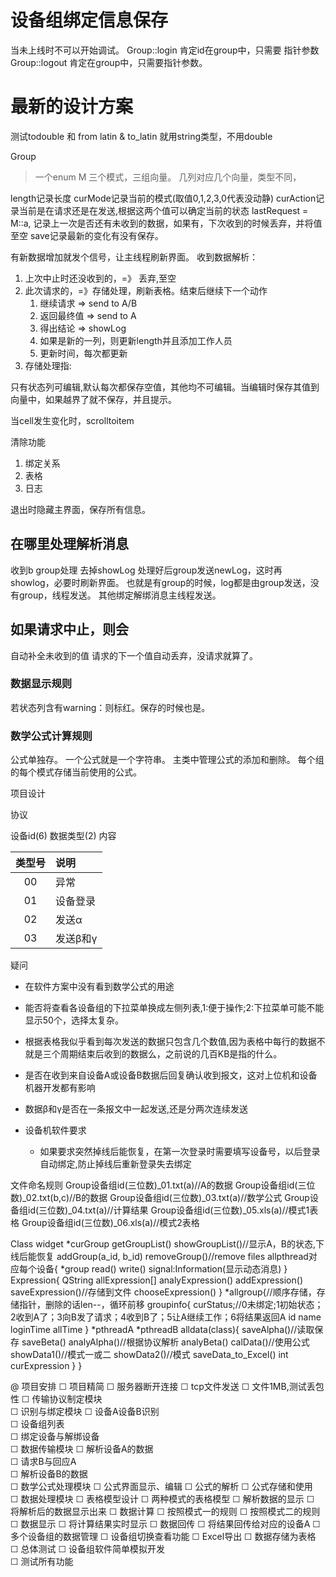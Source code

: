 # 设备组绑定信息保存

当未上线时不可以开始调试。
Group::login
肯定id在group中，只需要 指针参数 
Group::logout
肯定在group中，只需要指针参数。

# 最新的设计方案

测试todouble 和 from latin & to_latin
就用string类型，不用double

Group

>一个enum M
>三个模式，三组向量。
>几列对应几个向量，类型不同，

length记录长度
curMode记录当前的模式(取值0,1,2,3,0代表没动静)
curAction记录当前是在请求还是在发送,根据这两个值可以确定当前的状态
lastRequest = M::a, 记录上一次是否还有未收到的数据，如果有，下次收到的时候丢弃，并将值至空
save记录最新的变化有没有保存。

有新数据增加就发个信号，让主线程刷新界面。
收到数据解析：
1. 上次中止时还没收到的，=》 丢弃,至空
2. 此次请求的，=》存储处理，刷新表格。结束后继续下一个动作
	1. 继续请求 => send to A/B
	2. 返回最终值 => send to A
	3. 得出结论 => showLog
	4. 如果是新的一列，则更新length并且添加工作人员
	5. 更新时间，每次都更新
3. 存储处理指:
	

只有状态列可编辑,默认每次都保存空值，其他均不可编辑。当编辑时保存其值到向量中，如果越界了就不保存，并且提示。

当cell发生变化时，scrolltoitem


清除功能
1. 绑定关系
2. 表格
3. 日志

退出时隐藏主界面，保存所有信息。


## 在哪里处理解析消息

收到b
group处理
去掉showLog
处理好后group发送newLog，这时再showlog，必要时刷新界面。
也就是有group的时候，log都是由group发送，没有group，线程发送。 其他绑定解绑消息主线程发送。

## 如果请求中止，则会
自动补全未收到的值
请求的下一个值自动丢弃，没请求就算了。


### 数据显示规则

若状态列含有warning：则标红。保存的时候也是。


### 数学公式计算规则

公式单独存。
一个公式就是一个字符串。
主类中管理公式的添加和删除。
每个组的每个模式存储当前使用的公式。

项目设计

协议

设备id(6)
数据类型(2)
内容

类型号|说明
:-:|:-
00|异常
01|设备登录
02|发送α
03|发送β和γ



疑问
- 在软件方案中没有看到数学公式的用途

- 能否将查看各设备组的下拉菜单换成左侧列表,1:便于操作;2:下拉菜单可能不能显示50个，选择太复杂。
- 根据表格我似乎看到每次发送的数据只包含几个数值,因为表格中每行的数据不就是三个周期结束后收到的数据么，之前说的几百KB是指的什么。
- 是否在收到来自设备A或设备B数据后回复确认收到报文，这对上位机和设备机器开发都有影响
- 数据β和γ是否在一条报文中一起发送,还是分两次连续发送
- 设备机软件要求
	- 如果要求突然掉线后能恢复，在第一次登录时需要填写设备号，以后登录自动绑定,防止掉线后重新登录失去绑定

文件命名规则
Group设备组id(三位数)_01.txt(a)//A的数据
Group设备组id(三位数)_02.txt(b,c)//B的数据
Group设备组id(三位数)_03.txt(a)//数学公式
Group设备组id(三位数)_04.txt(a)//计算结果
Group设备组id(三位数)_05.xls(a)//模式1表格
Group设备组id(三位数)_06.xls(a)//模式2表格

Class
widget
	*curGroup
	getGroupList()
	showGroupList()//显示A，B的状态,下线后能恢复
	addGroup(a_id, b_id)
	removeGroup()//remove  files
	allpthread对应每个设备{
		*group
		read()
		write()
		signal:Information(显示动态消息)
	}
	Expression{
		QString allExpression[]
		analyExpression()
		addExpression()
		saveExpression()//存储到文件
		chooseExpression()
	}
	*allgroup{//顺序存储，存储指针，删除的话len--，循环前移
		groupinfo{
			curStatus;//0未绑定;1初始状态；2收到A了；3向B发了请求；4收到B了；5让A继续工作；6将结果返回A
			id
			name
			loginTime
			allTime
		}
		*pthreadA
		*pthreadB
		alldata(class){
			saveAlpha()//读取保存
			saveBeta()
			analyAlpha()//根据协议解析
			analyBeta()
			calData()//使用公式
			showData1()//模式一或二
			showData2()//模式
			saveData_to_Excel()
			int curExpression
		}
	}




@ 项目安排 
	☐ 项目精简
		☐ 服务器断开连接
		☐ tcp文件发送
		☐ 文件1MB,测试丢包性
	☐ 传输协议制定模块		
	☐ 识别与绑定模块
		☐ 设备A设备B识别	
		 ☐ 设备组列表	
		 ☐ 绑定设备与解绑设备	
	☐ 数据传输模块
		☐ 解析设备A的数据	
		☐ 请求B与回应A	
		☐ 解析设备B的数据	
	☐ 数学公式处理模块
		☐ 公式界面显示、编辑	
		☐ 公式的解析	
		☐ 公式存储和使用	
	☐ 数据处理模块
		☐ 表格模型设计
			☐ 两种模式的表格模型
		☐ 解析数据的显示
			☐ 将解析后的数据显示出来
		☐ 数据计算
			☐ 按照模式一的规则
			☐ 按照模式二的规则
		☐ 数据显示
			☐ 将计算结果实时显示
		☐ 数据回传
			☐ 将结果回传给对应的设备A
	☐ 多个设备组的数据管理
		☐ 设备组切换查看功能	
	☐ Excel导出
		☐ 数据存储为表格	
	☐ 总体测试
		☐ 设备组软件简单模拟开发	
		☐ 测试所有功能	





